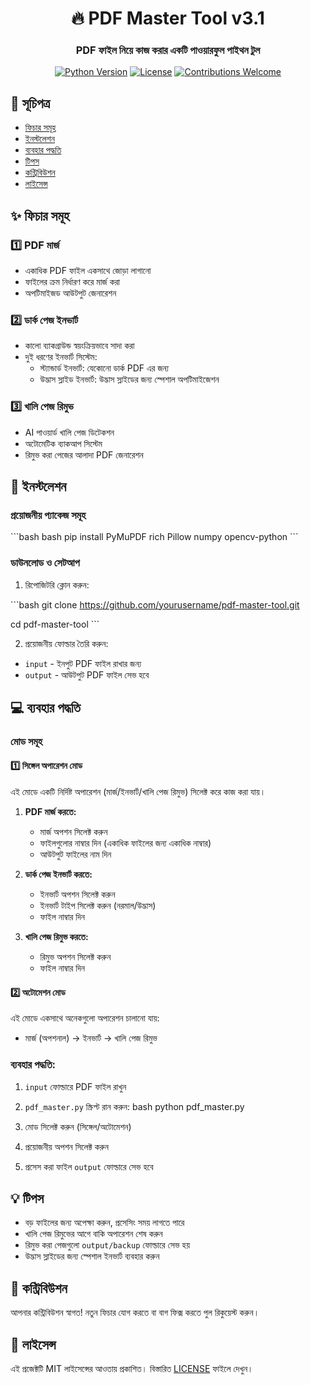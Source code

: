 <div align="center">

# 🔥 PDF Master Tool v3.1

### PDF ফাইল নিয়ে কাজ করার একটি পাওয়ারফুল পাইথন টুল

[![Python Version](https://img.shields.io/badge/python-3.6+-blue.svg)](https://www.python.org/downloads/)
[![License](https://img.shields.io/badge/license-MIT-green.svg)](LICENSE)
[![Contributions Welcome](https://img.shields.io/badge/contributions-welcome-brightgreen.svg)](CONTRIBUTING.md)

</div>

## 📑 সূচিপত্র
- [ফিচার সমূহ](#-ফিচার-সমূহ)
- [ইনস্টলেশন](#-ইনস্টলেশন)
- [ব্যবহার পদ্ধতি](#-ব্যবহার-পদ্ধতি)
- [টিপস](#-টিপস)
- [কন্ট্রিবিউশন](#-কন্ট্রিবিউশন)
- [লাইসেন্স](#-লাইসেন্স)

## ✨ ফিচার সমূহ

### 1️⃣ PDF মার্জ
- একাধিক PDF ফাইল একসাথে জোড়া লাগানো
- ফাইলের ক্রম নির্ধারণ করে মার্জ করা
- অপটিমাইজড আউটপুট জেনারেশন

### 2️⃣ ডার্ক পেজ ইনভার্ট
- কালো ব্যাকগ্রাউন্ড স্বয়ংক্রিয়ভাবে সাদা করা
- দুই ধরণের ইনভার্ট সিস্টেম:
  - স্ট্যান্ডার্ড ইনভার্ট: যেকোনো ডার্ক PDF এর জন্য
  - উদ্ভাস স্লাইড ইনভার্ট: উদ্ভাস স্লাইডের জন্য স্পেশাল অপটিমাইজেশন

### 3️⃣ খালি পেজ রিমুভ
- AI পাওয়ার্ড খালি পেজ ডিটেকশন
- অটোমেটিক ব্যাকআপ সিস্টেম
- রিমুভ করা পেজের আলাদা PDF জেনারেশন

## 🚀 ইনস্টলেশন

### প্রয়োজনীয় প্যাকেজ সমূহ
\```bash
bash pip install PyMuPDF rich Pillow numpy opencv-python 
\```
### ডাউনলোড ও সেটআপ
1. রিপোজিটরি ক্লোন করুন:

\```bash
git clone https://github.com/yourusername/pdf-master-tool.git

cd pdf-master-tool
\```

2. প্রয়োজনীয় ফোল্ডার তৈরি করুন:
- `input` - ইনপুট PDF ফাইল রাখার জন্য
- `output` - আউটপুট PDF ফাইল সেভ হবে

## 💻 ব্যবহার পদ্ধতি

### মোড সমূহ

#### 1️⃣ সিঙ্গেল অপারেশন মোড
এই মোডে একটি নির্দিষ্ট অপারেশন (মার্জ/ইনভার্ট/খালি পেজ রিমুভ) সিলেক্ট করে কাজ করা যায়।

1. **PDF মার্জ করতে:**
   - মার্জ অপশন সিলেক্ট করুন
   - ফাইলগুলোর নাম্বার দিন (একাধিক ফাইলের জন্য একাধিক নাম্বার)
   - আউটপুট ফাইলের নাম দিন

2. **ডার্ক পেজ ইনভার্ট করতে:**
   - ইনভার্ট অপশন সিলেক্ট করুন
   - ইনভার্ট টাইপ সিলেক্ট করুন (নরমাল/উদ্ভাস)
   - ফাইল নাম্বার দিন

3. **খালি পেজ রিমুভ করতে:**
   - রিমুভ অপশন সিলেক্ট করুন
   - ফাইল নাম্বার দিন

#### 2️⃣ অটোমেশন মোড
এই মোডে একসাথে অনেকগুলো অপারেশন চালানো যায়:
- মার্জ (অপশনাল) → ইনভার্ট → খালি পেজ রিমুভ

### ব্যবহার পদ্ধতি:
1. `input` ফোল্ডারে PDF ফাইল রাখুন
2. `pdf_master.py` স্ক্রিপ্ট রান করুন:
bash
python pdf_master.py

  3. মোড সিলেক্ট করুন (সিঙ্গেল/অটোমেশন)
4. প্রয়োজনীয় অপশন সিলেক্ট করুন
5. প্রসেস করা ফাইল `output` ফোল্ডারে সেভ হবে

## 💡 টিপস
- বড় ফাইলের জন্য অপেক্ষা করুন, প্রসেসিং সময় লাগতে পারে
- খালি পেজ রিমুভের আগে বাকি অপারেশন শেষ করুন
- রিমুভ করা পেজগুলো `output/backup` ফোল্ডারে সেভ হয়
- উদ্ভাস স্লাইডের জন্য স্পেশাল ইনভার্ট ব্যবহার করুন

## 🤝 কন্ট্রিবিউশন
আপনার কন্ট্রিবিউশন স্বাগত! নতুন ফিচার যোগ করতে বা বাগ ফিক্স করতে পুল রিকুয়েস্ট করুন।

## 📄 লাইসেন্স
এই প্রজেক্টটি MIT লাইসেন্সের আওতায় প্রকাশিত। বিস্তারিত [LICENSE](LICENSE) ফাইলে দেখুন। 
   
